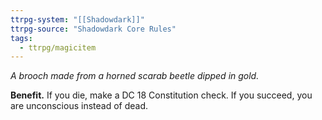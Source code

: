```yaml
---
ttrpg-system: "[[Shadowdark]]"
ttrpg-source: "Shadowdark Core Rules"
tags:
  - ttrpg/magicitem
---
```

*A brooch made from a horned scarab beetle dipped in gold.*

**Benefit.** If you die, make a DC 18 Constitution check. If you succeed, you are unconscious instead of dead.
